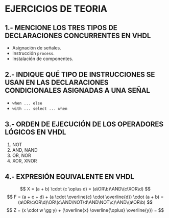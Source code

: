 # EJERCICIOS DE TEORIA

## 1.- MENCIONE LOS TRES TIPOS DE DECLARACIONES CONCURRENTES EN VHDL

- Asignación de señales.
- Instrucción `process`.
- Instalación de componentes.

## 2.- INDIQUE QUÉ TIPO DE INSTRUCCIONES SE USAN EN LAS DECLARACIONES CONDICIONALES ASIGNADAS A UNA SEÑAL

- `when ... else`
- `with ... select ... when`

## 3.- ORDEN DE EJECUCIÓN DE LOS OPERADORES LÓGICOS EN VHDL

1. NOT
2. AND, NAND
3. OR, NOR
4. XOR, XNOR

## 4.- EXPRESIÓN EQUIVALENTE EN VHDL

$$
X = (a + b) \cdot (c \oplus d) = (a\OR\b)\AND\(c\XOR\d)
$$
$$
F = (a + c + d) + (a \cdot \overline{c} \cdot \overline{d}) \cdot (a + b) = (a\OR\c\OR\d)\OR\(c\AND\NOT\d\AND\NOT\c)\AND\(a\OR\b)
$$
$$
Z = (x \cdot w \gg y) + (\overline{x} \overline{\oplus} \overline{y}) =
$$
